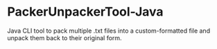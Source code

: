 # PackerUnpackerTool-Java
Java CLI tool to pack multiple .txt files into a custom-formatted file and unpack them back to their original form.
